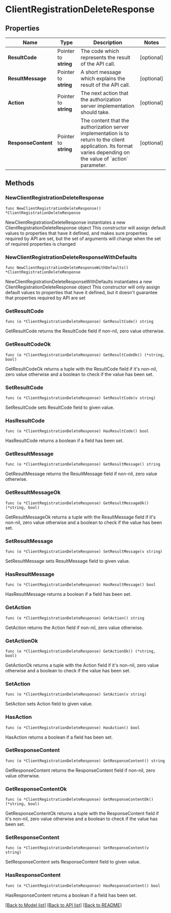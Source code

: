 # ClientRegistrationDeleteResponse

## Properties

Name | Type | Description | Notes
------------ | ------------- | ------------- | -------------
**ResultCode** | Pointer to **string** | The code which represents the result of the API call. | [optional] 
**ResultMessage** | Pointer to **string** | A short message which explains the result of the API call. | [optional] 
**Action** | Pointer to **string** | The next action that the authorization server implementation should take.  | [optional] 
**ResponseContent** | Pointer to **string** | The content that the authorization server implementation is to return to the client application. Its format varies depending on the value of &#x60;action&#x60; parameter.  | [optional] 

## Methods

### NewClientRegistrationDeleteResponse

`func NewClientRegistrationDeleteResponse() *ClientRegistrationDeleteResponse`

NewClientRegistrationDeleteResponse instantiates a new ClientRegistrationDeleteResponse object
This constructor will assign default values to properties that have it defined,
and makes sure properties required by API are set, but the set of arguments
will change when the set of required properties is changed

### NewClientRegistrationDeleteResponseWithDefaults

`func NewClientRegistrationDeleteResponseWithDefaults() *ClientRegistrationDeleteResponse`

NewClientRegistrationDeleteResponseWithDefaults instantiates a new ClientRegistrationDeleteResponse object
This constructor will only assign default values to properties that have it defined,
but it doesn't guarantee that properties required by API are set

### GetResultCode

`func (o *ClientRegistrationDeleteResponse) GetResultCode() string`

GetResultCode returns the ResultCode field if non-nil, zero value otherwise.

### GetResultCodeOk

`func (o *ClientRegistrationDeleteResponse) GetResultCodeOk() (*string, bool)`

GetResultCodeOk returns a tuple with the ResultCode field if it's non-nil, zero value otherwise
and a boolean to check if the value has been set.

### SetResultCode

`func (o *ClientRegistrationDeleteResponse) SetResultCode(v string)`

SetResultCode sets ResultCode field to given value.

### HasResultCode

`func (o *ClientRegistrationDeleteResponse) HasResultCode() bool`

HasResultCode returns a boolean if a field has been set.

### GetResultMessage

`func (o *ClientRegistrationDeleteResponse) GetResultMessage() string`

GetResultMessage returns the ResultMessage field if non-nil, zero value otherwise.

### GetResultMessageOk

`func (o *ClientRegistrationDeleteResponse) GetResultMessageOk() (*string, bool)`

GetResultMessageOk returns a tuple with the ResultMessage field if it's non-nil, zero value otherwise
and a boolean to check if the value has been set.

### SetResultMessage

`func (o *ClientRegistrationDeleteResponse) SetResultMessage(v string)`

SetResultMessage sets ResultMessage field to given value.

### HasResultMessage

`func (o *ClientRegistrationDeleteResponse) HasResultMessage() bool`

HasResultMessage returns a boolean if a field has been set.

### GetAction

`func (o *ClientRegistrationDeleteResponse) GetAction() string`

GetAction returns the Action field if non-nil, zero value otherwise.

### GetActionOk

`func (o *ClientRegistrationDeleteResponse) GetActionOk() (*string, bool)`

GetActionOk returns a tuple with the Action field if it's non-nil, zero value otherwise
and a boolean to check if the value has been set.

### SetAction

`func (o *ClientRegistrationDeleteResponse) SetAction(v string)`

SetAction sets Action field to given value.

### HasAction

`func (o *ClientRegistrationDeleteResponse) HasAction() bool`

HasAction returns a boolean if a field has been set.

### GetResponseContent

`func (o *ClientRegistrationDeleteResponse) GetResponseContent() string`

GetResponseContent returns the ResponseContent field if non-nil, zero value otherwise.

### GetResponseContentOk

`func (o *ClientRegistrationDeleteResponse) GetResponseContentOk() (*string, bool)`

GetResponseContentOk returns a tuple with the ResponseContent field if it's non-nil, zero value otherwise
and a boolean to check if the value has been set.

### SetResponseContent

`func (o *ClientRegistrationDeleteResponse) SetResponseContent(v string)`

SetResponseContent sets ResponseContent field to given value.

### HasResponseContent

`func (o *ClientRegistrationDeleteResponse) HasResponseContent() bool`

HasResponseContent returns a boolean if a field has been set.


[[Back to Model list]](../README.md#documentation-for-models) [[Back to API list]](../README.md#documentation-for-api-endpoints) [[Back to README]](../README.md)



